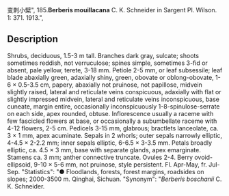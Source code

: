 变刺小檗",
185.**Berberis mouillacana** C. K. Schneider in Sargent Pl. Wilson. 1: 371. 1913.",

## Description
Shrubs, deciduous, 1.5-3 m tall. Branches dark gray, sulcate; shoots sometimes reddish, not verruculose; spines simple, sometimes 3-fid or absent, pale yellow, terete, 3-18 mm. Petiole 2-5 mm, or leaf subsessile; leaf blade abaxially green, adaxially shiny, green, obovate or oblong-obovate, 1-6 × 0.5-3.5 cm, papery, abaxially not pruinose, not papillose, midvein slightly raised, lateral and reticulate veins conspicuous, adaxially with flat or slightly impressed midvein, lateral and reticulate veins inconspicuous, base cuneate, margin entire, occasionally inconspicuously 1-8-spinulose-serrate on each side, apex rounded, obtuse. Inflorescence usually a raceme with few fascicled flowers at base, or occasionally a subumbellate raceme with 4-12 flowers, 2-5 cm. Pedicels 3-15 mm, glabrous; bractlets lanceolate, ca. 3 × 1 mm, apex acuminate. Sepals in 2 whorls; outer sepals narrowly elliptic, 4-4.5 × 2-2.2 mm; inner sepals elliptic, 6-6.5 × 3-3.5 mm. Petals broadly elliptic, ca. 4.5 × 3 mm, base with separate glands, apex emarginate. Stamens ca. 3 mm; anther connective truncate. Ovules 2-4. Berry ovoid-ellipsoid, 9-10 × 5-6 mm, not pruinose, style persistent. Fl. Apr-May, fr. Jul-Sep.
  "Statistics": "● Floodlands, forests, forest margins, roadsides on slopes; 2000-3500 m. Qinghai, Sichuan.
  "Synonym": "*Berberis boschanii* C. K. Schneider.
